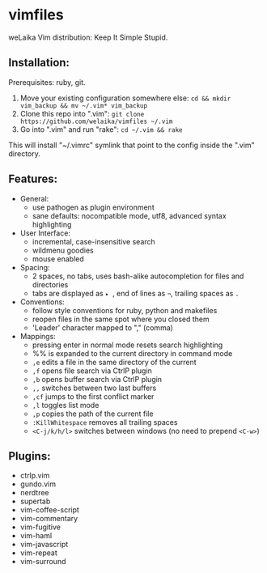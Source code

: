 vimfiles
========

weLaika Vim distribution: Keep It Simple Stupid.

## Installation:

Prerequisites: ruby, git.

1. Move your existing configuration somewhere else:
   `cd && mkdir vim_backup && mv ~/.vim* vim_backup`
2. Clone this repo into ".vim":
   `git clone https://github.com/welaika/vimfiles ~/.vim`
3. Go into ".vim" and run "rake":
   `cd ~/.vim && rake`

This will install "~/.vimrc" symlink that point to
the config inside the ".vim" directory.

## Features:

* General:
  - use pathogen as plugin environment
  - sane defaults: nocompatible mode, utf8, advanced syntax highlighting
* User Interface:
  - incremental, case-insensitive search
  - wildmenu goodies
  - mouse enabled
* Spacing:
  - 2 spaces, no tabs, uses bash-alike autocompletion for files and directories
  - tabs are displayed as `▸ `, end of lines as `¬`, trailing spaces as `.`
* Conventions:
  - follow style conventions for ruby, python and makefiles
  - reopen files in the same spot where you closed them
  - 'Leader' character mapped to "," (comma)
* Mappings:
  - pressing enter in normal mode resets search highlighting
  - %% is expanded to the current directory in command mode
  - `,e` edits a file in the same directory of the current
  - `,f` opens file search via CtrlP plugin
  - `,b` opens buffer search via CtrlP plugin
  - `,,` switches between two last buffers
  - `,cf` jumps to the first conflict marker
  - `,l` toggles list mode
  - `,p` copies the path of the current file
  - `:KillWhitespace` removes all trailing spaces
  - `<C-j/k/h/l>` switches between windows (no need to prepend `<C-w>`)

## Plugins:

* ctrlp.vim
* gundo.vim
* nerdtree
* supertab
* vim-coffee-script
* vim-commentary
* vim-fugitive
* vim-haml
* vim-javascript
* vim-repeat
* vim-surround
